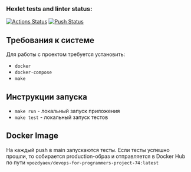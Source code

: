 ### Hexlet tests and linter status:
[![Actions Status](https://github.com/ValManP/devops-for-programmers-project-74/actions/workflows/hexlet-check.yml/badge.svg)](https://github.com/ValManP/devops-for-programmers-project-74/actions)
[![Push Status](https://github.com/ValManP/devops-for-programmers-project-74/actions/workflows/push.yml/badge.svg)](https://github.com/ValManP/devops-for-programmers-project-74/actions)

## Требования к системе

Для работы с проектом требуется установить:
- `docker`
- `docker-compose`
- `make`

## Инструкции запуска

- `make run` - локальный запуск приложения
- `make test` - локальный запуск тестов

## Docker Image

На каждый push в main запускаются тесты. Если тесты успешно прошли, то собирается production-образ и отправляется в Docker Hub по пути `vpozdyaev/devops-for-programmers-project-74:latest`
